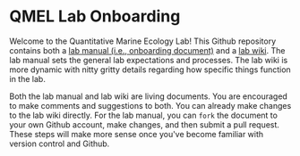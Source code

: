 # QMEL Lab Onboarding 

Welcome to the Quantitative Marine Ecology Lab! This Github repository contains both a [lab manual (i.e., onboarding document)](https://github.com/QuantMarineEcoLab/lab-onboarding/blob/main/qmel-onboarding.md) and a [lab wiki](https://github.com/QuantMarineEcoLab/lab-onboarding/wiki). The lab manual sets the general lab expectations and processes. The lab wiki is more dynamic with nitty gritty details regarding how specific things function in the lab. 

Both the lab manual and lab wiki are living documents. You are encouraged to make comments and suggestions to both. You can already make changes to the lab wiki directly. For the lab manual, you can `fork` the document to your own Github account, make changes, and then submit a pull request. These steps will make more sense once you've become familiar with version control and Github. 
